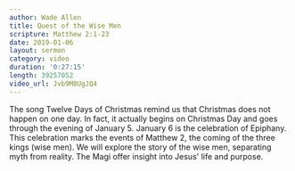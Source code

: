 ```yaml
---
author: Wade Allen
title: Quest of the Wise Men
scripture: Matthew 2:1-23
date: 2019-01-06
layout: sermon
category: video
duration: '0:27:15' 
length: 39257052
video_url: Jvb9M8UgJQ4
---
```


The song Twelve Days of Christmas remind us that Christmas does not happen on one day. In fact, it actually begins on Christmas Day and goes through the evening of January 5. January 6 is the celebration of Epiphany. This celebration marks the events of Matthew 2, the coming of the three kings (wise men). We will explore the story of the wise men, separating myth from reality. The Magi offer insight into Jesus' life and purpose.
